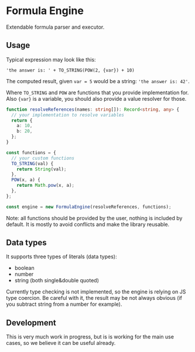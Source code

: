 # Formula Engine

Extendable formula parser and executor.

## Usage

Typical expression may look like this:

```
'the answer is: ' + TO_STRING(POW(2, {var}) + 10)
```

The computed result, given `var = 5` would be a string: `'the answer is: 42'`.

Where `TO_STRING` and `POW` are functions that you provide implementation for.
Also `{var}` is a variable, you should also provide a value resolver for those.

```ts
function resolveReferences(names: string[]): Record<string, any> {
  // your implementation to resolve variables
  return {
    a: 10,
    b: 20,
  };
}

const functions = {
  // your custom functions
  TO_STRING(val) {
    return String(val);
  },
  POW(x, a) {
    return Math.pow(x, a);
  },
};

const engine = new FormulaEngine(resolveReferences, functions);
```

Note: all functions should be provided by the user, nothing is included by default. It is mostly to avoid conflicts and make the library reusable.

## Data types

It supports three types of literals (data types):

- boolean
- number
- string (both single&double quoted)

Currently type checking is not implemented, so the engine is relying on JS type coercion.
Be careful with it, the result may be not always obvious (if you subtract string from a number for example).

## Development

This is very much work in progress, but is is working for the main use cases, so we believe it can be useful already.
